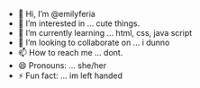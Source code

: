 - 👋 Hi, I’m @emilyferia
- 👀 I’m interested in ... cute things.
- 🌱 I’m currently learning ... html, css, java script
- 💞️ I’m looking to collaborate on ... i dunno
- 📫 How to reach me ... dont.
- 😄 Pronouns: ... she/her
- ⚡ Fun fact: ... im left handed

<!---
emily/emily is a ✨ special ✨ repository because its `README.md` (this file) appears on your GitHub profile.
You can click the Preview link to take a look at your changes.
--->
